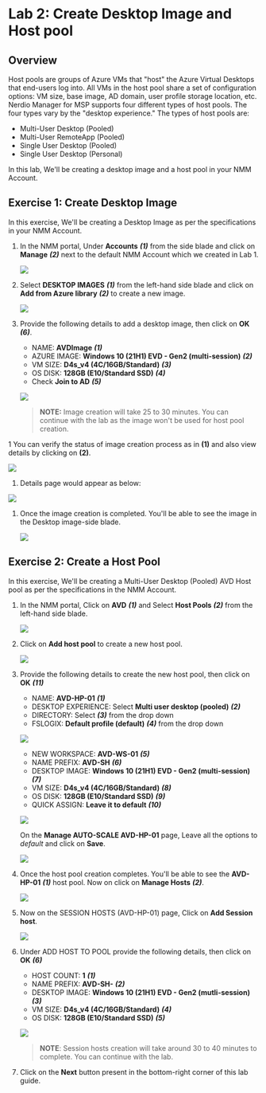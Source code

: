 # Lab 2: Create Desktop Image and Host pool

## Overview

Host pools are groups of Azure VMs that "host" the Azure Virtual Desktops that end-users log into. All VMs in the host pool share a set of configuration options: VM size, base image, AD domain, user profile storage location, etc. Nerdio Manager for MSP supports four different types of host pools. The four types vary by the "desktop experience." The types of host pools are: 
* Multi-User Desktop (Pooled)
* Multi-User RemoteApp (Pooled)
* Single User Desktop (Pooled)
* Single User Desktop (Personal)

In this lab, We'll be creating a desktop image and a host pool in your NMM Account.

## Exercise 1: Create Desktop Image

In this exercise, We'll be creating a Desktop Image as per the specifications in your NMM Account.

1. In the NMM portal, Under **Accounts** ***(1)*** from the side blade and click on **Manage** ***(2)*** next to the default NMM Account which we created in Lab 1.

   ![](media/2s1.png)
   
1. Select **DESKTOP IMAGES** ***(1)*** from the left-hand side blade and click on **Add from Azure library** ***(2)*** to create a new image.

   ![](media/2s2.png)   
   
1. Provide the following details to add a desktop image, then click on **OK** ***(6)***.

   - NAME: **AVDImage** ***(1)***
   - AZURE IMAGE: **Windows 10 (21H1) EVD - Gen2 (multi-session)** ***(2)***
   - VM SIZE: **D4s_v4 (4C/16GB/Standard)** ***(3)***
   - OS DISK: **128GB (E10/Standard SSD)** ***(4)***
   - Check **Join to AD** ***(5)***

   ![](media/am22.png)
   
   >**NOTE:** Image creation will take 25 to 30 minutes. You can continue with the lab as the image won't be used for host pool creation.

1   You can verify the status of image creation process as in **(1)** and also view details by clicking on **(2)**.

   ![](media/am22.1.png)

1.  Details page would appear as below:

   ![](media/c14.png)
   
1. Once the image creation is completed. You'll be able to see the image in the Desktop image-side blade.

   ![](media/am17.png)
   
## Exercise 2: Create a Host Pool

In this exercise, We'll be creating a Multi-User Desktop (Pooled) AVD Host pool as per the specifications in the NMM Account.
   
1. In the NMM portal, Click on **AVD** ***(1)*** and Select **Host Pools** ***(2)*** from the left-hand side blade.

   ![](media/2s5.png)
   
1. Click on **Add host pool** to create a new host pool.

   ![](media/2s6.png)
   
1. Provide the following details to create the new host pool, then click on **OK** ***(11)***

   - NAME: **AVD-HP-01** ***(1)***
   - DESKTOP EXPERIENCE: Select **Multi user desktop (pooled)** ***(2)***
   - DIRECTORY: Select **<inject key="Tenant FQDN" />** ***(3)*** from the drop down 
   - FSLOGIX: **Default profile (default)** ***(4)*** from the drop down  

   ![](media/am13.png)
   
   - NEW WORKSPACE: **AVD-WS-01** ***(5)***
   - NAME PREFIX: **AVD-SH** ***(6)***
   - DESKTOP IMAGE: **Windows 10 (21H1) EVD - Gen2 (multi-session)** ***(7)***
   - VM SIZE: **D4s_v4 (4C/16GB/Standard)** ***(8)***
   - OS DISK: **128GB (E10/Standard SSD)** ***(9)***
   - QUICK ASSIGN: **Leave it to default** ***(10)***
   
   ![](media/am14.png)

   On the **Manage AUTO-SCALE AVD-HP-01** page, Leave all the options to *default* and click on **Save**.
 
   ![](media/2ss10.png)
   
1. Once the host pool creation completes. You'll be able to see the **AVD-HP-01** ***(1)*** host pool. Now on click on **Manage Hosts** ***(2)***.

   ![](media/2ss11.png)
   
1. Now on the SESSION HOSTS (AVD-HP-01) page, Click on **Add Session host**.

   ![](media/2s12.png)
   
1. Under ADD HOST TO POOL provide the following details, then click on **OK** ***(6)***

   - HOST COUNT: **1** ***(1)***
   - NAME PREFIX: **AVD-SH-** ***(2)***
   - DESKTOP IMAGE: **Windows 10 (21H1) EVD - Gen2 (mutli-session)** ***(3)*** 
   - VM SIZE: **D4s_v4 (4C/16GB/Standard)** ***(4)***
   - OS DISK: **128GB (E10/Standard SSD)** ***(5)***

   ![](media/c16.png)
   
   >**NOTE**: Session hosts creation will take around 30 to 40 minutes to complete. You can continue with the lab.
    
 1. Click on the **Next** button present in the bottom-right corner of this lab guide.
   


